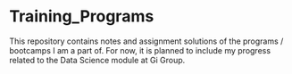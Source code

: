 # Training_Programs

This repository contains notes and assignment solutions of the programs / bootcamps I am a part of. For now, it is planned to include my progress related to the Data Science module at Gi Group.
